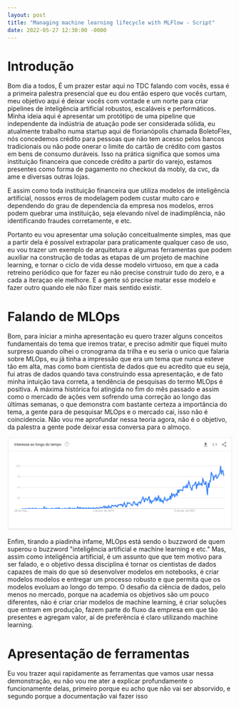 ```yaml
---
layout: post
title: "Managing machine learning lifecycle with MLFlow - Script"
date: 2022-05-27 12:30:00 -0000
---
```


# Introdução

Bom dia a todos, 
É um prazer estar aqui no TDC falando com vocês, essa é a primeira palestra presencial que eu dou então espero que vocês curtam, meu objetivo aqui é deixar vocês com vontade e um norte para criar pipelines de inteligência artificial robustos, escaláveis e performáticos.
Minha ideia aqui é apresentar um protótipo de uma pipeline que independente da indústria de atuação pode ser considerada sólida, eu atualmente trabalho numa startup aqui de florianópolis chamada BoletoFlex, nós concedemos crédito para pessoas que não tem acesso pelos bancos tradicionais ou não pode onerar o limite do cartão de crédito com gastos em bens de consumo duráveis. Isso na prática significa que somos uma instituição financeira que concede crédito a partir do varejo, estamos presentes como forma de pagamento no checkout da mobly, da cvc, da ame e diversas outras lojas. 

E assim como toda instituição financeira que utiliza modelos de inteligência artificial, nossos erros de modelagem podem custar muito caro e dependendo do grau de dependencia da empresa nos modelos, erros podem quebrar uma instituição, seja elevando nível de inadimplência, não identificando fraudes corretamente, e etc.

Portanto eu vou apresentar uma solução conceitualmente simples, mas que a partir dela é possível extrapolar para praticamente qualquer caso de uso, eu vou trazer um exemplo de arquitetura e algumas ferramentas que podem auxiliar na construção de todas as etapas de um projeto de machine learning, e tornar o ciclo de vida desse modelo virtuoso, em que a cada retreino periódico que for fazer eu não precise construir tudo do zero, e a cada a iteraçao ele melhore. E a gente só precise matar esse modelo e fazer outro quando ele não fizer mais sentido existir.


# Falando de MLOps

Bom, para iniciar a minha apresentação eu quero trazer alguns conceitos fundamentais do tema que iremos tratar, e preciso admitir que fiquei muito surpreso quando olhei o cronograma da trilha e eu seria o unico que falaria sobre MLOps, eu já tinha a impressão que era um tema que nunca esteve tão em alta, mas como bom cientista de dados que eu acredito que eu seja, fui atras de dados quando tava construindo essa apresentação, e de fato minha intuição tava correta, a tendência de pesquisas do termo MLOps é positiva. A máxima histórica foi atingida no fim do mês passado e assim como o mercado de ações vem sofrendo uma correção ao longo das últimas semanas, o que demonstra com bastante certeza a importância do tema, a gente para de pesquisar MLOps e o mercado cai, isso não é coincidencia. Não vou me aprofundar nessa teoria agora, não é o objetivo, da palestra a gente pode deixar essa conversa para o almoço.

![image tooltip here](/assets/images/mlops-trends.png)

Enfim, tirando a piadinha infame, MLOps está sendo o buzzword de quem superou o buzzword "inteligência artificial e machine learning e etc." Mas, assim como inteligência artificial, é um assunto que que tem motivo para ser falado, e o objetivo dessa disciplina é tornar os cientistas de dados capazes de mais do que só desenvolver modelos em notebooks, é criar modelos modelos e entregar um processo robusto e que permita que os modelos evoluam ao longo do tempo. O desafio da ciência de dados, pelo menos no mercado, porque na academia os objetivos são um pouco diferentes, não é criar criar modelos de machine learning, é criar soluções que entram em produção, fazem parte do fluxo da empresa em que tão presentes e agregam valor, aí de preferência é claro utilizando machine learning.

# Apresentação de ferramentas

Eu vou trazer aqui rapidamente as ferramentas que vamos usar nessa demonstração, eu não vou me ater a explicar profundamente o funcionamente delas, primeiro porque eu acho que não vai ser absorvido, e segundo porque a documentação vai fazer isso 